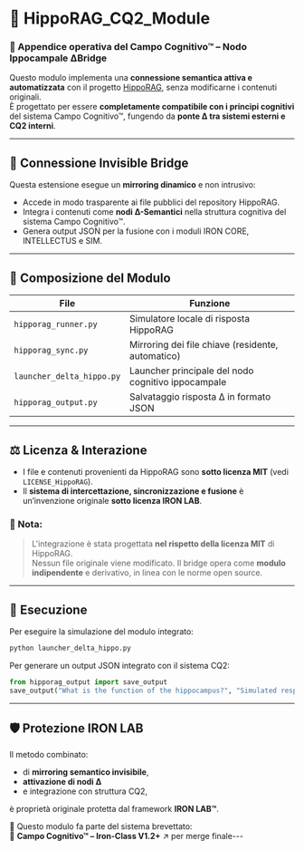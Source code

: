 # 🧠 HippoRAG_CQ2_Module

### 📍 Appendice operativa del Campo Cognitivo™ – Nodo Ippocampale ΔBridge

Questo modulo implementa una **connessione semantica attiva e automatizzata** con il progetto [HippoRAG](https://github.com/OSU-NLP-Group/HippoRAG), senza modificarne i contenuti originali.  
È progettato per essere **completamente compatibile con i principi cognitivi** del sistema Campo Cognitivo™, fungendo da **ponte Δ tra sistemi esterni e CQ2 interni**.

---

## 🔄 Connessione Invisible Bridge

Questa estensione esegue un **mirroring dinamico** e non intrusivo:
- Accede in modo trasparente ai file pubblici del repository HippoRAG.
- Integra i contenuti come **nodi Δ-Semantici** nella struttura cognitiva del sistema Campo Cognitivo™.
- Genera output JSON per la fusione con i moduli IRON CORE, INTELLECTUS e SIM.

---

## 🧩 Composizione del Modulo

| File                      | Funzione                                                                 |
|--------------------------|--------------------------------------------------------------------------|
| `hipporag_runner.py`     | Simulatore locale di risposta HippoRAG                                  |
| `hipporag_sync.py`       | Mirroring dei file chiave (residente, automatico)                        |
| `launcher_delta_hippo.py`| Launcher principale del nodo cognitivo ippocampale                       |
| `hipporag_output.py`     | Salvataggio risposta Δ in formato JSON                                   |

---

## ⚖️ Licenza & Interazione

- I file e contenuti provenienti da HippoRAG sono **sotto licenza MIT** (vedi `LICENSE_HippoRAG`).
- Il **sistema di intercettazione, sincronizzazione e fusione** è un’invenzione originale **sotto licenza IRON LAB**.

### 📎 Nota:
> L'integrazione è stata progettata **nel rispetto della licenza MIT** di HippoRAG.  
> Nessun file originale viene modificato. Il bridge opera come **modulo indipendente** e derivativo, in linea con le norme open source.

---

## 🚀 Esecuzione

Per eseguire la simulazione del modulo integrato:

```bash
python launcher_delta_hippo.py
```

Per generare un output JSON integrato con il sistema CQ2:

```python
from hipporag_output import save_output
save_output("What is the function of the hippocampus?", "Simulated response")
```

---

## 🛡️ Protezione IRON LAB

Il metodo combinato:
- di **mirroring semantico invisibile**,
- **attivazione di nodi Δ**
- e integrazione con struttura CQ2,

è proprietà originale protetta dal framework **IRON LAB™**.

🧬 Questo modulo fa parte del sistema brevettato:  
📄 **Campo Cognitivo™ – Iron-Class V1.2+**
 ↗ per merge finale---
